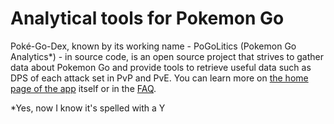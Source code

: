 # Analytical tools for Pokemon Go

Poké-Go-Dex, known by its working name - PoGoLitics (Pokemon Go Analytics*) - in source code, is an open source project 
that strives to gather data about Pokemon Go and provide tools to retrieve useful data such as DPS of each attack set
in PvP and PvE. You can learn more on [the home page of the app](https://pokegodex.github.io) itself or in the [FAQ](./docs/FAQ.md).

*Yes, now I know it's spelled with a Y
